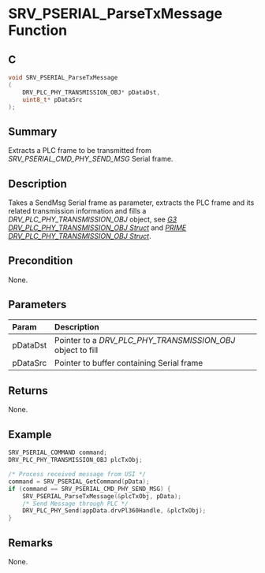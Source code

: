 # SRV_PSERIAL_ParseTxMessage Function

## C

```c
void SRV_PSERIAL_ParseTxMessage
(
    DRV_PLC_PHY_TRANSMISSION_OBJ* pDataDst,
    uint8_t* pDataSrc
);
```

## Summary

Extracts a PLC frame to be transmitted from *SRV_PSERIAL_CMD_PHY_SEND_MSG* Serial frame.

## Description

Takes a SendMsg Serial frame as parameter, extracts the PLC frame and its related transmission information and fills a *DRV_PLC_PHY_TRANSMISSION_OBJ* object, see [*G3 DRV_PLC_PHY_TRANSMISSION_OBJ Struct*](GUID-C351E8B0-8A8B-4006-89E0-3DE133B33D5E.html) and [*PRIME DRV_PLC_PHY_TRANSMISSION_OBJ Struct*](GUID-D6A8F4B2-ABF8-4BB2-B38F-28A4A20CA152.html).

## Precondition

None.

## Parameters

| Param | Description |
|:----- |:----------- |
| pDataDst | Pointer to a *DRV_PLC_PHY_TRANSMISSION_OBJ* object to fill |
| pDataSrc | Pointer to buffer containing Serial frame |

## Returns

None.

## Example

```c
SRV_PSERIAL_COMMAND command;
DRV_PLC_PHY_TRANSMISSION_OBJ plcTxObj;

/* Process received message from USI */
command = SRV_PSERIAL_GetCommand(pData);
if (command == SRV_PSERIAL_CMD_PHY_SEND_MSG) {
    SRV_PSERIAL_ParseTxMessage(&plcTxObj, pData);
    /* Send Message through PLC */
    DRV_PLC_PHY_Send(appData.drvPl360Handle, &plcTxObj);
}
```

## Remarks

None.
